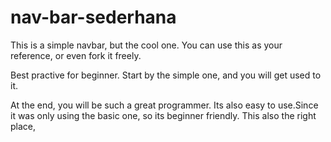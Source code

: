 # nav-bar-sederhana
This is a simple navbar, but the cool one. You can use this as your reference, or even fork it freely.

Best practive for beginner. Start by the simple one, and you will get used to it.

At the end, you will be such a great programmer. Its also easy to use.Since it was only using the basic one, so its beginner friendly. This also the right place,
